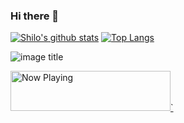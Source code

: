 ### Hi there 👋

[![Shilo's github stats](https://github-readme-stats.vercel.app/api?username=Shilokk&theme=radical)](https://github.com/Shilokk)
[![Top Langs](https://github-readme-stats.vercel.app/api/top-langs/?username=Shilokk)](https://github.com/Shilokk)

![image title](https://rushter.com/counter.svg)

<a href="playing.vercel.app/nowplaying/?open">
    <img src="playing.vercel.app/nowplaying" width="256" height="64" alt="Now Playing">`
</a>
